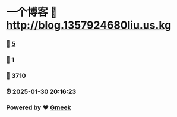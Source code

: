 # 一个博客 :link: http://blog.1357924680liu.us.kg 
### :page_facing_up: [5](http://blog.1357924680liu.us.kg/tag.html) 
### :speech_balloon: 1 
### :hibiscus: 3710 
### :alarm_clock: 2025-01-30 20:16:23 
### Powered by :heart: [Gmeek](https://github.com/Meekdai/Gmeek)
